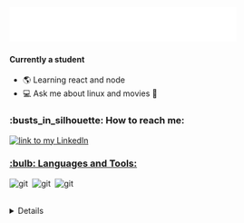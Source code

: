  <img src="blink.svg" width="400" height="60" alt="css-in-readme">

#### Currently a student

- :earth_americas: Learning react and node
- :computer: Ask me about linux and movies :movie_camera:

<!--- HOW TO REACH ME --->
<h3>:busts_in_silhouette: How to reach me:</h3>
<a href="https://linkedin.com/in/visakhvj3">
    <img alt="link to my LinkedIn" src="https://img.shields.io/static/v1?label&message=/in/visakhvj3&color=0A66C2&style=for-the-badge&logo=linkedin" height="22px" />
</br>



<!--- LANGUAGES AND TOOLS --->
<h3>:bulb: Languages and Tools:</h3>
<img align="left" alt="git" width="40px" src="https://www.svgrepo.com/show/353478/bash-icon.svg" />
<img align="left" alt="git" width="40px" src="https://img.icons8.com/color/512/javascript.png" />
<img align="left" alt="git" width="40px" src="https://img.icons8.com/color/96/linux--v1.png" />

</br></br>

<!--- GITHUB STATICS --->
<details>
 <summary><h3>⚙️ GitHub Stats:<h3></summary>
<p align="center">
<a href="https://github.com/vskvj3">
  <img height="180em" src="https://github-readme-stats-eight-theta.vercel.app/api?username=vskvj3&show_icons=true&theme=dark&bg_color=000000&include_all_commits=true&count_private=true"/>
  <img height="180em" src="https://github-readme-stats-eight-theta.vercel.app/api/top-langs/?username=vskvj3&layout=compact&langs_count=8&theme=dark&bg_color=000000"/>
</a>
</p>
</details>

